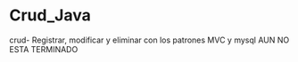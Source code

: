 # Crud_Java
crud- Registrar, modificar y eliminar con los patrones MVC y mysql
AUN NO ESTA TERMINADO
